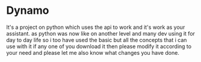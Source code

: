 # Dynamo
It's a project on python which uses the api to work and it's work as your assistant.
as python was now like on another level and many dev using it for day to day life so i too have used the basic but all the concepts that i can use with it if any one of you download it then please modify it according to your need and please let me also know what changes you have done.
